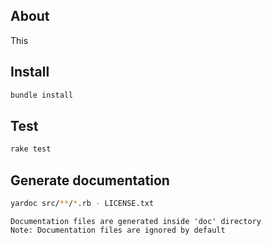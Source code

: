 ## About

This 

## Install

```bash
bundle install
```

## Test

```bash
rake test
```

## Generate documentation

```bash
yardoc src/**/*.rb - LICENSE.txt
```

    Documentation files are generated inside 'doc' directory
    Note: Documentation files are ignored by default
